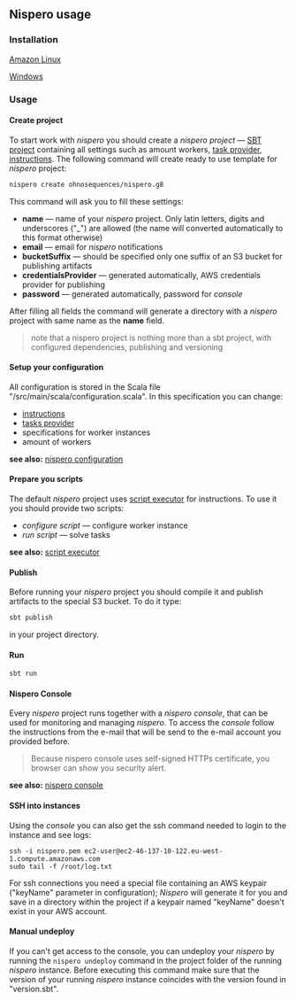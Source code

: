 ## Nispero usage

### Installation

[Amazon Linux](installation-amazon-linux.md)

[Windows](installation-windows.md)

### Usage

#### Create project

To start work with *nispero* you should create a *nispero project* — [SBT project](http://www.scala-sbt.org/)
containing all settings such as amount workers, [task provider](tasks-providers.md), [instructions](overview.md#instructions).
The following command will create ready to use template for *nispero* project:

```bash
nispero create ohnosequences/nispero.g8
```

This command will ask you to fill these settings:

* **name** — name of your *nispero* project. Only latin letters, digits and underscores ("_") are allowed (the name will converted automatically to this format otherwise)
* **email** — email for *nispero* notifications
* **bucketSuffix** — should be specified only one suffix of an S3 bucket for publishing artifacts
* **credentialsProvider** — generated automatically, AWS credentials provider for publishing
* **password** — generated automatically, password for *console*

After filling all fields the command will generate a directory with a *nispero* project with same name as the **name** field.

> note that a nispero project is nothing more than a sbt project, with configured dependencies, publishing and versioning

#### Setup your configuration

All configuration is stored in the Scala file "<project name>/src/main/scala/configuration.scala". In this specification you can change:

* [instructions](overview.md#instructions)
* [tasks provider](tasks-providers.md)
* specifications for worker instances
* amount of workers

**see also:** [nispero configuration](config.md)


#### Prepare you scripts

The default *nispero* project uses [script executor](script-executor.md) for instructions. To use it you should provide two scripts:

* *configure script* — configure worker instance
* *run script* — solve tasks

**see also:** [script executor](script-executor.md)

#### Publish

Before running your *nispero* project you should compile it and publish artifacts to the special S3 bucket. To do it type:

```bash
sbt publish
```

in your project directory.

#### Run

```bash
sbt run
```


#### Nispero Console

Every *nispero* project runs together with a *nispero console*, that can be used for monitoring and managing *nispero*. To access the *console* follow the instructions from the e-mail that will be send to the e-mail account you provided before.

> Because nispero console uses self-signed HTTPs certificate, you browser can show you security alert.

**see also:** [nispero console](console.md)

#### SSH into instances

Using the *console* you can also get the ssh command needed to login to the instance and see logs:

```
ssh -i nispero.pem ec2-user@ec2-46-137-10-122.eu-west-1.compute.amazonaws.com
sudo tail -f /root/log.txt
```

For ssh connections you need a special file containing an AWS keypair ("keyName" parameter in configuration); *Nispero* will generate it for you and save in a directory within the project if a keypair named "keyName" doesn't exist in your AWS account.

#### Manual undeploy

If you can't get access to the console, you can undeploy your *nispero* by running the `nispero undeploy` command in the project folder of the running *nispero* instance. Before executing this command make sure that the version of your running *nispero* instance coincides with the version found in "version.sbt".




